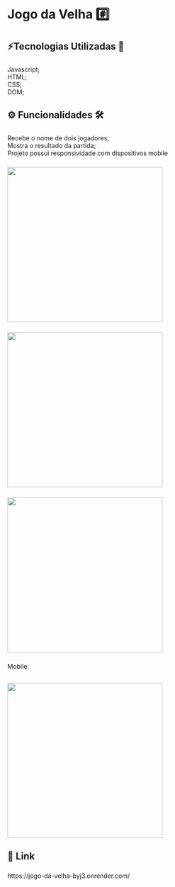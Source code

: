 <h1 align="left">Jogo da Velha #️⃣</h1>

###

<h2 align="left">⚡Tecnologias Utilizadas 💾</h2>

###

<p align="left">Javascript;<br>HTML;<br>CSS;<br>DOM;</p>

###

<h2 align="left">⚙️ Funcionalidades 🛠️</h2>

###

<p align="left">Recebe o nome de dois jogadores;<br>Mostra o resultado da partida;<br>Projeto possui responsividade com dispositivos mobile</p>

###

<div align="left">
  <img height="350" src="https://i.imgur.com/CadCIBT.png"  />
</div>

###

###

<div align="left">
  <img height="350" src="https://i.imgur.com/KVw8Hfk.png"  />
</div>

###

###

<div align="left">
  <img height="350" src="https://i.imgur.com/pNEHAyH.png"  />
</div>

###

###

<p align="left">Mobile: </p>

##

<div align="left">
  <img height="350" src="https://i.imgur.com/HO4wklB.png"  />
</div>

###

<h2 align="left">🚀 Link</h2>

###

<p align="left">https://jogo-da-velha-byj3.onrender.com/</p>

###

